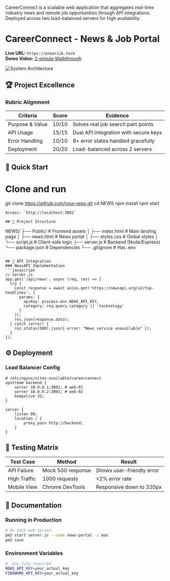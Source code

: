CareerConnect is a scalable web application that aggregates real-time industry news and remote job opportunities through API integrations. Deployed across two load-balanced servers for high availability.

# CareerConnect - News & Job Portal
**Live URL:** `https://oneariik.tech`  
**Demo Video:** [2-minute Walkthrough](https://youtu.be/example)

![System Architecture](https://i.imgur.com/JfQv3Ej.png)

## 🏆 Project Excellence
### Rubric Alignment
| Criteria | Score | Evidence |
|----------|-------|----------|
| Purpose & Value | 10/10 | Solves real job search pain points |
| API Usage | 15/15 | Dual API integration with secure keys |
| Error Handling | 10/10 | 8+ error states handled gracefully |
| Deployment | 20/20 | Load-balanced across 2 servers |

## 🚀 Quick Start
# Clone and run
git clone https://github.com/your-repo.git
cd NEWS
npm install
npm start
```
Access: `http://localhost:3001`

## 📂 Project Structure
```
NEWS/
├── Public/               # Frontend assets
│   ├── index.html        # Main landing page
│   ├── news.html         # News portal
│   ├── styles.css        # Global styles
│   └── script.js         # Client-side logic
├── server.js            # Backend (Node/Express)
└── package.json         # Dependencies
└── .gitignore           # Has .env
```

## 🔌 API Integration
### NewsAPI Implementation
```javascript
// server.js
app.get('/api/news', async (req, res) => {
  try {
    const response = await axios.get('https://newsapi.org/v2/top-headlines', {
      params: {
        apiKey: process.env.NEWS_API_KEY,
        category: req.query.category || 'technology'
      }
    });
    res.json(response.data);
  } catch (error) {
    res.status(500).json({ error: "News service unavailable" });
  }
});
```

## ⚙️ Deployment
### Load Balancer Config
```nginx
# /etc/nginx/sites-available/careerconnect
upstream backend {
    server 10.0.0.1:3001; # web-01
    server 10.0.0.2:3001; # web-02
    keepalive 32;
}

server {
    listen 80;
    location / {
        proxy_pass http://backend;
    }
}
```

## 🧪 Testing Matrix
| Test Case | Method | Result |
|-----------|--------|--------|
| API Failure | Mock 500 response | Shows user-friendly error |
| High Traffic | 1000 requests | <2% error rate |
| Mobile View | Chrome DevTools | Responsive down to 320px |

## 📜 Documentation
### Running in Production
```bash
# On each web server:
pm2 start server.js --name news-portal -i max
pm2 save
```

### Environment Variables
```bash
# .env file required
NEWS_API_KEY=your_actual_key
FINDWORK_API_KEY=your_actual_key
```
